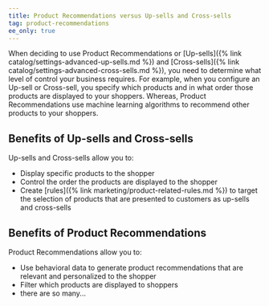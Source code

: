 ```yaml
---
title: Product Recommendations versus Up-sells and Cross-sells
tag: product-recommendations
ee_only: true
---
```


When deciding to use Product Recommendations or [Up-sells]({% link catalog/settings-advanced-up-sells.md %}) and [Cross-sells]({% link catalog/settings-advanced-cross-sells.md %}), you need to determine what level of control your business requires. For example, when you configure an Up-sell or Cross-sell, you specify which products and in what order those products are displayed to your shoppers. Whereas, Product Recommendations use machine learning algorithms to recommend other products to your shoppers.

## Benefits of Up-sells and Cross-sells

Up-sells and Cross-sells allow you to:

- Display specific products to the shopper
- Control the order the products are displayed to the shopper
- Create [rules]({% link marketing/product-related-rules.md %}) to target the selection of products that are presented to customers as up-sells and cross-sells

## Benefits of Product Recommendations

Product Recommendations allow you to:

- Use behavioral data to generate product recommendations that are relevant and personalized to the shopper
- Filter which products are displayed to shoppers
- there are so many...
